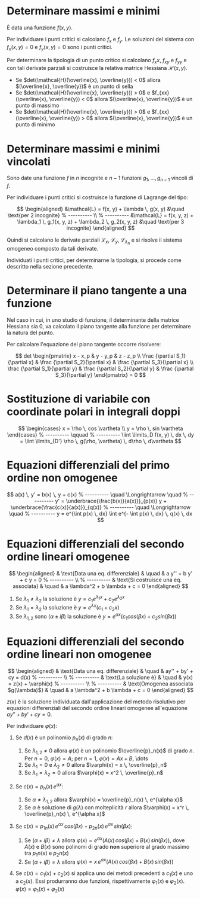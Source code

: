 # Determinare massimi e minimi

È data una funzione $f(x, y)$.

Per individuare i punti critici si calcolano $f_x$ e $f_y$. Le soluzioni
del sistema con $f_x(x, y) = 0$ e $f_y(x, y) = 0$ sono i punti critici.

Per determinare la tipologia di un punto critico si calcolano $f_xx$,
$f_{xy}$ e $f_{yy}$ e con tali derivate parziali si costruisce la relativa
matrice Hessiana $\mathcal{H}(x, y)$.

* Se $det(\mathcal{H}(\overline{x}, \overline{y})) < 0$ allora
  $(\overline{x}, \overline{y})$ è un punto di sella
* Se $det(\mathcal{H}(\overline{x}, \overline{y})) > 0$ e
  $f_{xx}(\overline{x}, \overline{y}) < 0$ allora
  $(\overline{x}, \overline{y})$ è un punto di massimo
* Se $det(\mathcal{H}(\overline{x}, \overline{y})) > 0$ e
  $f_{xx}(\overline{x}, \overline{y}) > 0$ allora
  $(\overline{x}, \overline{y})$ è un punto di minimo

# Determinare massimi e minimi vincolati

Sono date una funzione $f$ in $n$ incognite e $n-1$ funzioni
$g_1, \dots, g_{n-1}$ vincoli di $f$.

Per individuare i punti critici si costruisce la funzione di Lagrange
del tipo:

$$
\begin{aligned}
&\mathcal{L} = f(x, y) + \lambda \, g(x, y)
&\quad \text{per 2 incognite}
% ----------
\\
% ----------
&\mathcal{L} = f(x, y, z) + \lambda_1 \, g_1(x, y, z)
                          + \lambda_2 \, g_2(x, y, z)
&\quad \text{per 3 incognite}
\end{aligned}
$$

Quindi si calcolano le derivate parziali $\mathcal{L}_x$, $\mathcal{L}_y$,
$\mathcal{L}_{\lambda_n}$ e si risolve il sistema omogeneo composto da tali
derivate.

Individuati i punti critici, per determinarne la tipologia, si procede come
descritto nella sezione precedente.

# Determinare il piano tangente a una funzione

Nel caso in cui, in uno studio di funzione, il determinante della matrice
Hessiana sia 0, va calcolato il piano tangente alla funzione per determinare
la natura del punto.

Per calcolare l'equazione del piano tangente occorre risolvere:

$$
det
\begin{pmatrix}
x - x_p & y - y_p & z - z_p \\
\frac {\partial S_1}{\partial x} & \frac {\partial S_2}{\partial x} &
\frac {\partial S_3}{\partial x} \\
\frac {\partial S_1}{\partial y} & \frac {\partial S_2}{\partial y} &
\frac {\partial S_3}{\partial y}
\end{pmatrix} = 0
$$

# Sostituzione di variabile con coordinate polari in integrali doppi

$$
\begin{cases}
x = \rho \, cos \vartheta \\
y = \rho \, sin \vartheta
\end{cases}
% ----------
\qquad
% ----------
\iint \limits_D f(x, y) \, dx \, dy =
\iint \limits_{D'} \rho \, g(\rho, \vartheta) \, d\rho \, d\vartheta
$$

# Equazioni differenziali del primo ordine non omogenee

$$
a(x) \, y' = b(x) \, y + c(x)
% ----------
\quad \Longrightarrow \quad
% ----------
y' = \underbrace{\frac{b(x)}{a(x)}}_{p(x)} y
     + \underbrace{\frac{c(x)}{a(x)}}_{q(x)}
% ----------
\quad \Longrightarrow \quad
% ----------
y = e^{\int p(x) \, dx} \int e^{- \int p(x) \, dx} \, q(x) \, dx
$$

# Equazioni differenziali del secondo ordine lineari omogenee

$$
\begin{aligned}
& \text{Data una eq. differenziale}
& \quad
& a y'' + b y' + c y = 0
% ----------
\\
% ----------
& \text{Si costruisce una eq. associata}
& \quad
& a \lambda^2 + b \lambda + c = 0
\end{aligned}
$$

1. Se $\lambda_1 \neq \lambda_2$ la soluzione è
   $y = c_1 e^{\lambda_1 x} + c_2 e^{\lambda_2 x}$
2. Se $\lambda_1 = \lambda_2$ la soluzione è
   $y = e^{\lambda x} (c_1 + c_2 x)$
3. Se $\lambda_{1,2}$ sono $(\alpha \pm i \beta)$ la soluzione è
   $y = e^{\alpha x} (c_1 cos(\beta x) + c_2 sin(\beta x))$

# Equazioni differenziali del secondo ordine lineari non omogenee

$$
\begin{aligned}
& \text{Data una eq. differenziale}
& \quad
& ay'' + by' + cy = d(x)
% ----------
\\
% ----------
& \text{La soluzione è}
& \quad
& y(x) = z(x) + \varphi(x)
% ----------
\\
% ----------
& \text{Omogenea associata $g(\lambda)$}
& \quad
& a \lambda^2 + b \lambda + c = 0
\end{aligned}
$$

$z(x)$ è la soluzione individuata dall'applicazione del metodo risolutivo per
equazioni differenziali del secondo ordine lineari omogenee all'equazione
$ay'' + by' + cy = 0$.

Per individuare $\varphi(x)$:

1. Se $d(x)$ è un polinomio $p_n(x)$ di grado $n$:

   1. Se $\lambda_{1,2} \neq 0$ allora $\varphi(x)$ è un polinomio
      $\overline{p}_n(x)$ di grado $n$. Per $n = 0$, $\varphi(x) = A$;
      per $n = 1$, $\varphi(x) = Ax + B$, \dots
   2. Se $\lambda_1 = 0$ e $\lambda_2 \neq 0$ allora
      $\varphi(x) = x \, \overline{p}_n$
   3. Se $\lambda_1 = \lambda_2 = 0$ allora
      $\varphi(x) = x^2 \, \overline{p}_n$

2. Se $c(x) = p_n(x) \, e^{\alpha x}$:

   1. Se $\alpha \neq \lambda_{1,2}$ allora
      $\varphi(x) = \overline{p}_n(x) \, e^{\alpha x}$
   2. Se $\alpha$ è soluzione di $g(\lambda)$ con molteplicità $r$ allora
      $\varphi(x) = x^r \, \overline{p}_n(x) \, e^{\alpha x}$

3. Se $c(x) = p_{1n}(x) \, e^{\alpha x} \, cos(\beta x) + 
   p_{2n}(x) \, e^{\alpha x} \, sin(\beta x)$:

   1. Se $(\alpha + i \beta) \neq \lambda$ allora
      $\varphi(x) = e^{\alpha x} (A(x) \, cos(\beta x) + B(x) \, sin(\beta x))$,
      dove $A(x)$ e $B(x)$ sono polinomi di grado **non** superiore al grado
      massimo tra $p_1n(x)$ e $p_2n(x)$
   2. Se $(\alpha + i \beta) = \lambda$ allora
      $\varphi(x) = x \, e^{\alpha x} (A(x) \, cos(\beta x) + B(x) \, sin(\beta x))$

4. Se $c(x) = c_1(x) + c_2(x)$ si applica uno dei metodi precedenti a
   $c_1(x)$ e uno a $c_2(x)$. Essi produrranno due funzioni, rispettivamente
   $\varphi_1(x)$ e $\varphi_2(x)$. $\varphi(x) = \varphi_1(x) + \varphi_2(x)$

